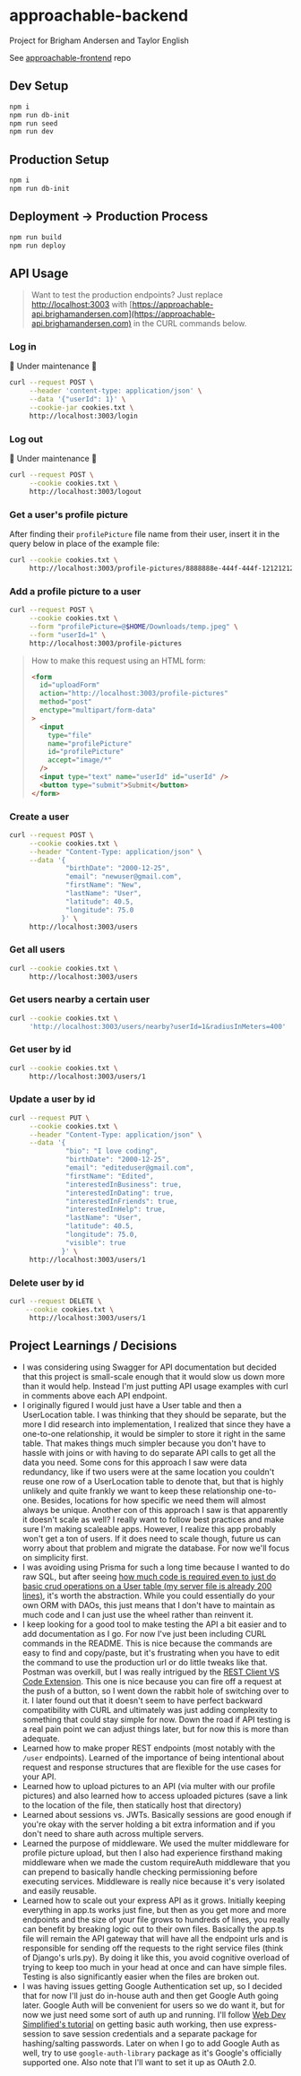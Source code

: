 # approachable-backend

Project for Brigham Andersen and Taylor English

See [approachable-frontend](https://github.com/janksmap/approachable-frontend) repo

## Dev Setup

```bash
npm i
npm run db-init
npm run seed
npm run dev
```

## Production Setup

```bash
npm i
npm run db-init
```

## Deployment -> Production Process

```bash
npm run build
npm run deploy
```

## API Usage

> Want to test the production endpoints? Just replace [http://localhost:3003](http://localhost:3003) with [https://approachable-api.brighamandersen.com](https://approachable-api.brighamandersen.com) in the CURL commands below.

### Log in

🚧 Under maintenance 🚧

```bash
curl --request POST \
     --header 'content-type: application/json' \
     --data '{"userId": 1}' \
     --cookie-jar cookies.txt \
     http://localhost:3003/login
```

### Log out

🚧 Under maintenance 🚧

```bash
curl --request POST \
     --cookie cookies.txt \
     http://localhost:3003/logout
```

### Get a user's profile picture

After finding their `profilePicture` file name from their user, insert it in the query below in place of the example file:

```bash
curl --cookie cookies.txt \
     http://localhost:3003/profile-pictures/8888888e-444f-444f-1212121212tw.jpeg
```

### Add a profile picture to a user

```bash
curl --request POST \
     --cookie cookies.txt \
     --form "profilePicture=@$HOME/Downloads/temp.jpeg" \
     --form "userId=1" \
     http://localhost:3003/profile-pictures
```

> How to make this request using an HTML form:
>
> ```html
> <form
>   id="uploadForm"
>   action="http://localhost:3003/profile-pictures"
>   method="post"
>   enctype="multipart/form-data"
> >
>   <input
>     type="file"
>     name="profilePicture"
>     id="profilePicture"
>     accept="image/*"
>   />
>   <input type="text" name="userId" id="userId" />
>   <button type="submit">Submit</button>
> </form>
> ```

### Create a user

```bash
curl --request POST \
     --cookie cookies.txt \
     --header "Content-Type: application/json" \
     --data '{
              "birthDate": "2000-12-25",
              "email": "newuser@gmail.com",
              "firstName": "New",
              "lastName": "User",
              "latitude": 40.5,
              "longitude": 75.0
             }' \
     http://localhost:3003/users
```

### Get all users

```bash
curl --cookie cookies.txt \
     http://localhost:3003/users
```

### Get users nearby a certain user

```bash
curl --cookie cookies.txt \
     'http://localhost:3003/users/nearby?userId=1&radiusInMeters=400'
```

### Get user by id

```bash
curl --cookie cookies.txt \
     http://localhost:3003/users/1
```

### Update a user by id

```bash
curl --request PUT \
     --cookie cookies.txt \
     --header "Content-Type: application/json" \
     --data '{
              "bio": "I love coding",
              "birthDate": "2000-12-25",
              "email": "editeduser@gmail.com",
              "firstName": "Edited",
              "interestedInBusiness": true,
              "interestedInDating": true,
              "interestedInFriends": true,
              "interestedInHelp": true,
              "lastName": "User",
              "latitude": 40.5,
              "longitude": 75.0,
              "visible": true
             }' \
     http://localhost:3003/users/1
```

### Delete user by id

```bash
curl --request DELETE \
    --cookie cookies.txt \
     http://localhost:3003/users/1
```

## Project Learnings / Decisions

- I was considering using Swagger for API documentation but decided that this project is small-scale enough that it would slow us down more than it would help. Instead I'm just putting API usage examples with curl in comments above each API endpoint.
- I originally figured I would just have a User table and then a UserLocation table. I was thinking that they should be separate, but the more I did research into implementation, I realized that since they have a one-to-one relationship, it would be simpler to store it right in the same table. That makes things much simpler because you don't have to hassle with joins or with having to do separate API calls to get all the data you need. Some cons for this approach I saw were data redundancy, like if two users were at the same location you couldn't reuse one row of a UserLocation table to denote that, but that is highly unlikely and quite frankly we want to keep these relationship one-to-one. Besides, locations for how specific we need them will almost always be unique. Another con of this approach I saw is that apparently it doesn't scale as well? I really want to follow best practices and make sure I'm making scaleable apps. However, I realize this app probably won't get a ton of users. If it does need to scale though, future us can worry about that problem and migrate the database. For now we'll focus on simplicity first.
- I was avoiding using Prisma for such a long time because I wanted to do raw SQL, but after seeing [how much code is required even to just do basic crud operations on a User table (my server file is already 200 lines)](https://github.com/brighambandersen/approachable-backend/blob/12d5e945ab1b015efc96b47ed86a3adf98452704/src/server.ts#L126), it's worth the abstraction. While you could essentially do your own ORM with DAOs, this just means that I don't have to maintain as much code and I can just use the wheel rather than reinvent it.
- I keep looking for a good tool to make testing the API a bit easier and to add documentation as I go. For now I've just been including CURL commands in the README. This is nice because the commands are easy to find and copy/paste, but it's frustrating when you have to edit the command to use the production url or do little tweaks like that. Postman was overkill, but I was really intrigued by the [REST Client VS Code Extension](https://marketplace.visualstudio.com/items?itemName=humao.rest-client). This one is nice because you can fire off a request at the push of a button, so I went down the rabbit hole of switching over to it. I later found out that it doesn't seem to have perfect backward compatibility with CURL and ultimately was just adding complexity to something that could stay simple for now. Down the road if API testing is a real pain point we can adjust things later, but for now this is more than adequate.
- Learned how to make proper REST endpoints (most notably with the `/user` endpoints). Learned of the importance of being intentional about request and response structures that are flexible for the use cases for your API.
- Learned how to upload pictures to an API (via multer with our profile pictures) and also learned how to access uploaded pictures (save a link to the location of the file, then statically host that directory)
- Learned about sessions vs. JWTs. Basically sessions are good enough if you're okay with the server holding a bit extra information and if you don't need to share auth across multiple servers.
- Learned the purpose of middleware. We used the multer middleware for profile picture upload, but then I also had experience firsthand making middleware when we made the custom requireAuth middleware that you can prepend to basically handle checking permissioning before executing services. Middleware is really nice because it's very isolated and easily reusable.
- Learned how to scale out your express API as it grows. Initially keeping everything in app.ts works just fine, but then as you get more and more endpoints and the size of your file grows to hundreds of lines, you really can benefit by breaking logic out to their own files. Basically the app.ts file will remain the API gateway that will have all the endpoint urls and is responsible for sending off the requests to the right service files (think of Django's urls.py). By doing it like this, you avoid cognitive overload of trying to keep too much in your head at once and can have simple files. Testing is also significantly easier when the files are broken out.
- I was having issues getting Google Authentication set up, so I decided that for now I'll just do in-house auth and then get Google Auth going later. Google Auth will be convenient for users so we do want it, but for now we just need some sort of auth up and running. I'll follow [Web Dev Simplified's tutorial](https://www.youtube.com/watch?v=Ud5xKCYQTjM) on getting basic auth working, then use express-session to save session credentials and a separate package for hashing/salting passwords. Later on when I go to add Google Auth as well, try to use `google-auth-library` package as it's Google's officially supported one. Also note that I'll want to set it up as OAuth 2.0.
